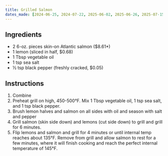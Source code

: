 ```yaml
---
title: Grilled Salmon
dates_made: [2024-06-25, 2024-07-22, 2025-06-02, 2025-06-26, 2025-07-15]
---
```


## Ingredients

- 2 6-oz. pieces skin-on Atlantic salmon ($8.61*)
- 1 lemon (sliced in half, $0.68)
- 1 Tbsp vegetable oil
- 1 tsp sea salt
- ½ tsp black pepper (freshly cracked, $0.05)

## Instructions

1. Combine
2. Preheat grill on high, 450-500°F. Mix 1 Tbsp vegetable oil, 1 tsp sea salt, and 1 tsp black pepper.
3. Brush lemon halves and salmon on all sides with oil and season with salt and pepper
4. Grill salmon (skin side down) and lemons (cut side down) to grill and grill for 6 minutes.
5. Flip lemons and salmon and grill for 4 minutes or until internal temp reaches about 135°F. Remove from grill and allow salmon to rest for a few minutes, where it will finish cooking and reach the perfect internal temperature of 145°F.
